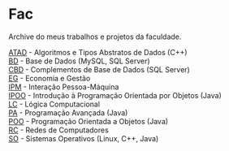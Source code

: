 # Fac
Archive do meus trabalhos e projetos da faculdade.

[ATAD](https://github.com/GabrielRAmbrosio/Fac/tree/main/ATAD)  - Algoritmos e Tipos Abstratos de Dados (C++)<br />
[BD](https://github.com/GabrielRAmbrosio/Fac/tree/main/BD)      - Base de Dados (MySQL, SQL Server)<br />
[CBD](https://github.com/GabrielRAmbrosio/Fac/tree/main/CBD)    - Complementos de Base de Dados (SQL Server)<br />
[EG](https://github.com/GabrielRAmbrosio/Fac/tree/main/EG)      - Economia e Gestão<br />
[IPM](https://github.com/GabrielRAmbrosio/Fac/tree/main/IPM)    - Interação Pessoa-Máquina<br />
[IPOO](https://github.com/GabrielRAmbrosio/Fac/tree/main/IPOO)  - Introdução à Programação Orientada por Objetos (Java)<br />
[LC](https://github.com/GabrielRAmbrosio/Fac/tree/main/LC)      - Lógica Computacional<br />
[PA](https://github.com/GabrielRAmbrosio/Fac/tree/main/PA)      - Programação Avançada (Java)<br />
[POO](https://github.com/GabrielRAmbrosio/Fac/tree/main/POO)    - Programação Orientada a Objetos (Java)<br />
[RC](https://github.com/GabrielRAmbrosio/Fac/tree/main/RC)      - Redes de Computadores<br />
[SO](https://github.com/GabrielRAmbrosio/Fac/tree/main/SO)      - Sistemas Operativos (Linux, C++, Java)<br />
